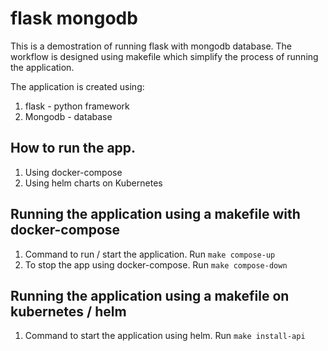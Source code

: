 # flask mongodb

This is a demostration of running flask with mongodb database. The workflow is designed using makefile which simplify the process of running the application. 

The application is created using: 

1. flask - python framework 
2. Mongodb - database

## How to run the app. 
1. Using docker-compose 
2. Using helm charts on Kubernetes 

## Running the application using a makefile with docker-compose

1. Command to run / start the application. Run `make compose-up`
2. To stop the app using docker-compose. Run `make compose-down`


## Running the application using a makefile on kubernetes / helm

1. Command to start the application using helm. Run `make install-api`